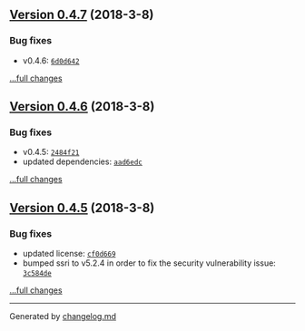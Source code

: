 ## [Version 0.4.7](https://github.com/blackmirror1980/flavor-js/releases/tag/v0.4.7) (2018-3-8)

### Bug fixes

- v0.4.6: [`6d0d642`](https://github.com/blackmirror1980/flavor-js/commit/6d0d642)

[...full changes](https://github.com/blackmirror1980/flavor-js/compare/v0.4.6...v0.4.7)

## [Version 0.4.6](https://github.com/blackmirror1980/flavor-js/releases/tag/v0.4.6) (2018-3-8)

### Bug fixes

- v0.4.5: [`2484f21`](https://github.com/blackmirror1980/flavor-js/commit/2484f21)
- updated dependencies: [`aad6edc`](https://github.com/blackmirror1980/flavor-js/commit/aad6edc)

[...full changes](https://github.com/blackmirror1980/flavor-js/compare/v0.4.5...v0.4.6)

## [Version 0.4.5](https://github.com/blackmirror1980/flavor-js/releases/tag/v0.4.5) (2018-3-8)

### Bug fixes

- updated license: [`cf0d669`](https://github.com/blackmirror1980/flavor-js/commit/cf0d669)
- bumped ssri to v5.2.4 in order to fix the security vulnerability issue: [`3c584de`](https://github.com/blackmirror1980/flavor-js/commit/3c584de)

[...full changes](https://github.com/blackmirror1980/flavor-js/compare/v0.4.4...v0.4.5)


---

Generated by [changelog.md](https://github.com/egoist/changelog.md)
